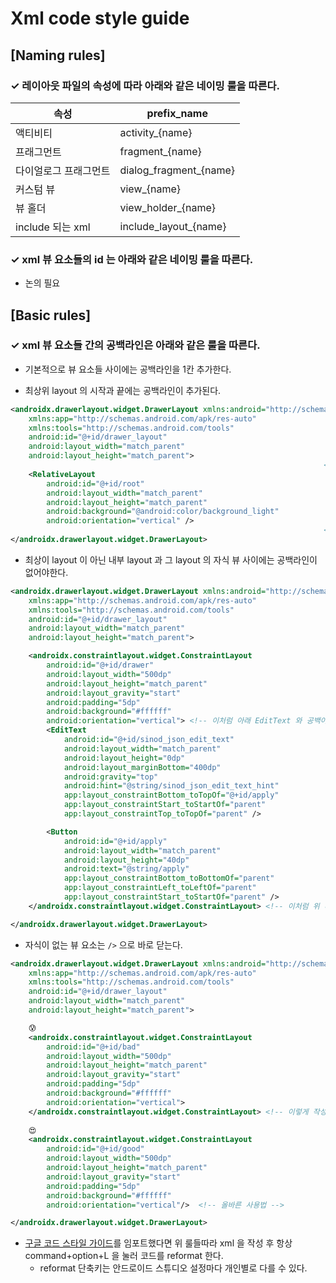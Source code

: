# Xml code style guide

## [Naming rules]

### ✓ 레이아웃 파일의 속성에 따라 아래와 같은 네이밍 룰을 따른다.

| 속성 | prefix_name |
| --------------- | --------------- |
| 액티비티 | activity_{name} |
| 프래그먼트 | fragment_{name} |
| 다이얼로그 프래그먼트 | dialog_fragment_{name} |
| 커스텀 뷰 | view_{name} |
| 뷰 홀더 | view_holder_{name} |
| include 되는 xml | include_layout_{name} |

### ✓ xml 뷰 요소들의 id 는 아래와 같은 네이밍 룰을 따른다.

- 논의 필요

## [Basic rules]

### ✓ xml 뷰 요소들 간의 공백라인은 아래와 같은 룰을 따른다.

- 기본적으로 뷰 요소들 사이에는 공백라인을 1칸 추가한다.

- 최상위 layout 의 시작과 끝에는 공백라인이 추가된다.

``` xml
<androidx.drawerlayout.widget.DrawerLayout xmlns:android="http://schemas.android.com/apk/res/android"
    xmlns:app="http://schemas.android.com/apk/res-auto"
    xmlns:tools="http://schemas.android.com/tools"
    android:id="@+id/drawer_layout"
    android:layout_width="match_parent"
    android:layout_height="match_parent">
                                                                      <!-- 이곳에 공백추가 -->
    <RelativeLayout
        android:id="@+id/root"
        android:layout_width="match_parent"
        android:layout_height="match_parent"
        android:background="@android:color/background_light"
        android:orientation="vertical" />
                                                                      <!-- 이곳에 공백추가 -->
</androidx.drawerlayout.widget.DrawerLayout>
```

- 최상이 layout 이 아닌 내부 layout 과 그 layout 의 자식 뷰 사이에는 공백라인이 없어야한다.

``` xml
<androidx.drawerlayout.widget.DrawerLayout xmlns:android="http://schemas.android.com/apk/res/android"
    xmlns:app="http://schemas.android.com/apk/res-auto"
    xmlns:tools="http://schemas.android.com/tools"
    android:id="@+id/drawer_layout"
    android:layout_width="match_parent"
    android:layout_height="match_parent">

    <androidx.constraintlayout.widget.ConstraintLayout
        android:id="@+id/drawer"
        android:layout_width="500dp"
        android:layout_height="match_parent"
        android:layout_gravity="start"
        android:padding="5dp"
        android:background="#ffffff"
        android:orientation="vertical"> <!-- 이처럼 아래 EditText 와 공백이 없어야 한다. -->
        <EditText
            android:id="@+id/sinod_json_edit_text"
            android:layout_width="match_parent"
            android:layout_height="0dp"
            android:layout_marginBottom="400dp"
            android:gravity="top"
            android:hint="@string/sinod_json_edit_text_hint"
            app:layout_constraintBottom_toTopOf="@+id/apply"
            app:layout_constraintStart_toStartOf="parent"
            app:layout_constraintTop_toTopOf="parent" />

        <Button
            android:id="@+id/apply"
            android:layout_width="match_parent"
            android:layout_height="40dp"
            android:text="@string/apply"
            app:layout_constraintBottom_toBottomOf="parent"
            app:layout_constraintLeft_toLeftOf="parent"
            app:layout_constraintStart_toStartOf="parent" />
    </androidx.constraintlayout.widget.ConstraintLayout> <!-- 이처럼 위 버튼과 공백이 없어야 한다. -->

</androidx.drawerlayout.widget.DrawerLayout>
```

- 자식이 없는 뷰 요소는 ```/>``` 으로 바로 닫는다.

``` xml
<androidx.drawerlayout.widget.DrawerLayout xmlns:android="http://schemas.android.com/apk/res/android"
    xmlns:app="http://schemas.android.com/apk/res-auto"
    xmlns:tools="http://schemas.android.com/tools"
    android:id="@+id/drawer_layout"
    android:layout_width="match_parent"
    android:layout_height="match_parent">

    😰
    <androidx.constraintlayout.widget.ConstraintLayout
        android:id="@+id/bad"
        android:layout_width="500dp"
        android:layout_height="match_parent"
        android:layout_gravity="start"
        android:padding="5dp"
        android:background="#ffffff"
        android:orientation="vertical">
    </androidx.constraintlayout.widget.ConstraintLayout> <!-- 이렇게 작성하지 말아야 한다. -->
  
    😍
    <androidx.constraintlayout.widget.ConstraintLayout
        android:id="@+id/good"
        android:layout_width="500dp"
        android:layout_height="match_parent"
        android:layout_gravity="start"
        android:padding="5dp"
        android:background="#ffffff"
        android:orientation="vertical"/>  <!-- 올바른 사용법 -->

</androidx.drawerlayout.widget.DrawerLayout>
```

- [구글 코드 스타일 가이드](https://github.com/taenguree/android-code-style-guide#style-xml-setting)를 임포트했다면 위 룰들따라 xml 을 작성 후 항상 command+option+L 을 눌러 코드를 reformat 한다.
    - reformat 단축키는 안드로이드 스튜디오 설정마다 개인별로 다를 수 있다.
